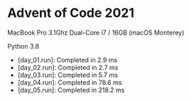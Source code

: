 # Advent of Code 2021

MacBook Pro 3.1Ghz Dual-Core i7 / 16GB (macOS Monterey)

Python 3.8

- [day_01.run]: Completed in 2.9 ms
- [day_02.run]: Completed in 2.7 ms
- [day_03.run]: Completed in 5.7 ms
- [day_04.run]: Completed in 78.6 ms
- [day_05.run]: Completed in 218.2 ms

